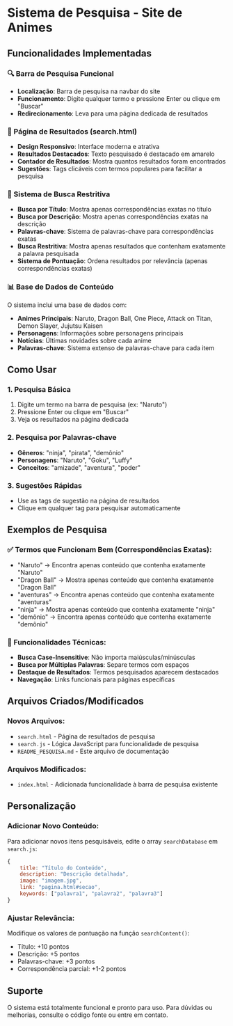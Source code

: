 # Sistema de Pesquisa - Site de Animes

## Funcionalidades Implementadas

### 🔍 Barra de Pesquisa Funcional
- **Localização**: Barra de pesquisa na navbar do site
- **Funcionamento**: Digite qualquer termo e pressione Enter ou clique em "Buscar"
- **Redirecionamento**: Leva para uma página dedicada de resultados

### 📄 Página de Resultados (search.html)
- **Design Responsivo**: Interface moderna e atrativa
- **Resultados Destacados**: Texto pesquisado é destacado em amarelo
- **Contador de Resultados**: Mostra quantos resultados foram encontrados
- **Sugestões**: Tags clicáveis com termos populares para facilitar a pesquisa

### 🎯 Sistema de Busca Restritiva
- **Busca por Título**: Mostra apenas correspondências exatas no título
- **Busca por Descrição**: Mostra apenas correspondências exatas na descrição
- **Palavras-chave**: Sistema de palavras-chave para correspondências exatas
- **Busca Restritiva**: Mostra apenas resultados que contenham exatamente a palavra pesquisada
- **Sistema de Pontuação**: Ordena resultados por relevância (apenas correspondências exatas)

### 📊 Base de Dados de Conteúdo
O sistema inclui uma base de dados com:
- **Animes Principais**: Naruto, Dragon Ball, One Piece, Attack on Titan, Demon Slayer, Jujutsu Kaisen
- **Personagens**: Informações sobre personagens principais
- **Notícias**: Últimas novidades sobre cada anime
- **Palavras-chave**: Sistema extenso de palavras-chave para cada item

## Como Usar

### 1. Pesquisa Básica
1. Digite um termo na barra de pesquisa (ex: "Naruto")
2. Pressione Enter ou clique em "Buscar"
3. Veja os resultados na página dedicada

### 2. Pesquisa por Palavras-chave
- **Gêneros**: "ninja", "pirata", "demônio"
- **Personagens**: "Naruto", "Goku", "Luffy"
- **Conceitos**: "amizade", "aventura", "poder"

### 3. Sugestões Rápidas
- Use as tags de sugestão na página de resultados
- Clique em qualquer tag para pesquisar automaticamente

## Exemplos de Pesquisa

### ✅ Termos que Funcionam Bem (Correspondências Exatas):
- "Naruto" → Encontra apenas conteúdo que contenha exatamente "Naruto"
- "Dragon Ball" → Mostra apenas conteúdo que contenha exatamente "Dragon Ball"
- "aventuras" → Encontra apenas conteúdo que contenha exatamente "aventuras"
- "ninja" → Mostra apenas conteúdo que contenha exatamente "ninja"
- "demônio" → Encontra apenas conteúdo que contenha exatamente "demônio"

### 🔧 Funcionalidades Técnicas:
- **Busca Case-Insensitive**: Não importa maiúsculas/minúsculas
- **Busca por Múltiplas Palavras**: Separe termos com espaços
- **Destaque de Resultados**: Termos pesquisados aparecem destacados
- **Navegação**: Links funcionais para páginas específicas

## Arquivos Criados/Modificados

### Novos Arquivos:
- `search.html` - Página de resultados de pesquisa
- `search.js` - Lógica JavaScript para funcionalidade de pesquisa
- `README_PESQUISA.md` - Este arquivo de documentação

### Arquivos Modificados:
- `index.html` - Adicionada funcionalidade à barra de pesquisa existente

## Personalização

### Adicionar Novo Conteúdo:
Para adicionar novos itens pesquisáveis, edite o array `searchDatabase` em `search.js`:

```javascript
{
    title: "Título do Conteúdo",
    description: "Descrição detalhada",
    image: "imagem.jpg",
    link: "pagina.html#secao",
    keywords: ["palavra1", "palavra2", "palavra3"]
}
```

### Ajustar Relevância:
Modifique os valores de pontuação na função `searchContent()`:
- Título: +10 pontos
- Descrição: +5 pontos  
- Palavras-chave: +3 pontos
- Correspondência parcial: +1-2 pontos

## Suporte

O sistema está totalmente funcional e pronto para uso. Para dúvidas ou melhorias, consulte o código fonte ou entre em contato.
